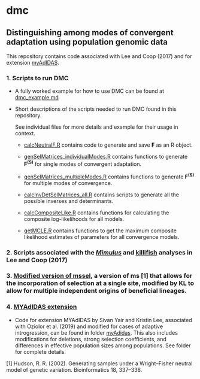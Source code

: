 # dmc
## Distinguishing among modes of convergent adaptation using population genomic data

This repository contains code associated with Lee and Coop (2017) and for extension [myAdIDAS](https://github.com/kristinmlee/dmc#4-myadidas-extension). 

### 1. Scripts to run DMC
+ A fully worked example for how to use DMC can be found at [dmc_example.md](https://github.com/kristinmlee/dmc/blob/master/dmc_example.md)


+ Short descriptions of the scripts needed to run DMC found in this repository.

	See individual files for more details and example for their usage in context.


	+ [calcNeutralF.R](https://github.com/kristinmlee/dmc/blob/master/calcNeutralF.R) contains code to generate and save **F** as an R object.

	+ [genSelMatrices_individualModes.R](https://github.com/kristinmlee/dmc/blob/master/genSelMatrices_individualModes.R) contains functions to generate **F<sup>(S)</sup>** for single modes of convergent adaptation.

	+ [genSelMatrices_multipleModes.R](https://github.com/kristinmlee/dmc/blob/master/genSelMatrices_multipleModes.R) contains functions to generate **F<sup>(S)</sup>** for multiple modes of convergence.

	+ [calcInvDetSelMatrices_all.R](https://github.com/kristinmlee/dmc/blob/master/calcInvDetSelMatrices_all.R) contains scripts to generate all the possible inverses and determinants.

	+ [calcCompositeLike.R](https://github.com/kristinmlee/dmc/blob/master/calcCompositeLike.R) contains functions for calculating the composite log-likelihoods for all models.

	+ [getMCLE.R](https://github.com/kristinmlee/dmc/blob/master/getMCLE.R) contains functions to get the maximum composite likelihood estimates of parameters for all convergence models.


### 2. Scripts associated with the [*Mimulus*](https://github.com/kristinmlee/dmc/tree/master/mimulusAnalysis) and [killifish](https://github.com/kristinmlee/dmc/tree/master/killifishAnalysis) analyses in Lee and Coop (2017)

### 3. [Modified version of mssel](https://github.com/kristinmlee/dmc/tree/master/mssel_modified), a version of ms [1] that allows for the incorporation of selection at a single site, modified by KL to allow for multiple independent origins of beneficial lineages.

### 4. [MYAdIDAS extension](https://github.com/kristinmlee/dmc/tree/master/myAdidas)
+ Code for extension MYAdIDAS by Sivan Yair and Kristin Lee, associated with Oziolor et al. (2019) and modified for cases of adaptive introgression, can be found in folder [myAdidas](https://github.com/kristinmlee/dmc/tree/master/myAdidas). This also includes modifications for deletions, strong selection coefficients, and differences in effective population sizes among populations. See folder for complete details.


[1] Hudson, R. R. (2002). Generating samples under a Wright–Fisher neutral model of genetic variation. Bioinformatics 18, 337–338.

